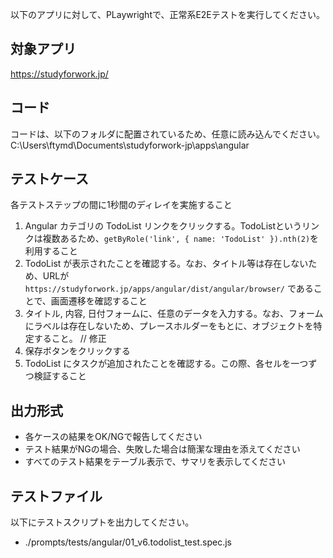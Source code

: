 以下のアプリに対して、PLaywrightで、正常系E2Eテストを実行してください。 

## 対象アプリ
https://studyforwork.jp/


## コード
コードは、以下のフォルダに配置されているため、任意に読み込んでください。
C:\Users\ftymd\Documents\studyforwork-jp\apps\angular


## テストケース
各テストステップの間に1秒間のディレイを実施すること
1. Angular カテゴリの TodoList リンクをクリックする。TodoListというリンクは複数あるため、`getByRole('link', { name: 'TodoList' }).nth(2)`を利用すること
2. TodoList が表示されたことを確認する。なお、タイトル等は存在しないため、URLが `https://studyforwork.jp/apps/angular/dist/angular/browser/` であることで、画面遷移を確認すること
3. タイトル, 内容, 日付フォームに、任意のデータを入力する。なお、フォームにラベルは存在しないため、プレースホルダーをもとに、オブジェクトを特定すること。 // 修正
4. 保存ボタンをクリックする
5. TodoList にタスクが追加されたことを確認する。この際、各セルを一つずつ検証すること


## 出力形式 
- 各ケースの結果をOK/NGで報告してください
- テスト結果がNGの場合、失敗した場合は簡潔な理由を添えてください
- すべてのテスト結果をテーブル表示で、サマリを表示してください

## テストファイル
以下にテストスクリプトを出力してください。
- ./prompts/tests/angular/01_v6.todolist_test.spec.js